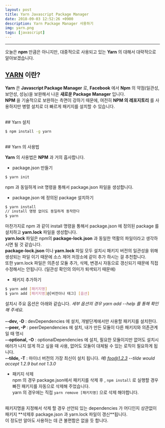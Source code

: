 ```yaml
---
layout: post
title: Yarn Javascript Package Manager
date: 2018-09-03 12:52:26 +0900
description: Yarn Package Manager 사용하기
img: yarn.png
tags: [javascript]
---
```

---

오늘은 **npm** 만큼은 아니지만, 대중적으로 사용되고 있는 **Yarn** 의 대해서 대략적으로 알아보겠습니다.

## [YARN]() 이란?

**Yarn** 은 **Javascript Package Manager** 로, **Facebook** 에서 **Npm** 의 약점(일관성, 보안성, 성능)을 보완해서 나온 **새로운 Package Manager** 입니다.<br/>
**NPM** 을 기술적으로 보완하는 측면이 강하기 때문에, 여전히 **NPM 의 레포지토리** 를 사용하지만 병렬 설치로 더 빠르게 패키지를 설치할 수 있습니다.

<br/>
## Yarn 설치

```bash
$ npm install -g yarn
```

<br/>
## Yarn 의 사용법

**Yarn** 의 사용법은 **NPM** 과 거의 흡사합니다.

- package.json 만들기
```bash
$ yarn init
```
npm 과 동일하게 init 명령을 통해서 package.json 파일을 생성합니다.

- package.json 에 정의된 package 설치하기
```bash
$ yarn install
// install 명령 없이도 동일하게 동작한다
$ yarn
```
마찬가지로 npm 과 같이 install 명령을 통해서 package.json 에 정의된 package 를 설치하고 **yarn.lock** 파일을 생성합니다.<br/>
**yarn.lock** 파일은 npm의 **package-lock.json** 과 동일한 역활의 파일이라고 생각하시면 될 것 같습니다.<br/>
**package-lock.json** 이나 **yarn.lock** 파일 모두 설치시 패키지 버전의 일관성을 위해 생성되는 파일 이기 때문에 소스 제어 저장소에 같이 추가 하시는 걸 추천합니다.<br/>
또한 yarn.lock 파일은 의존성 모듈 추가, 삭제, 변경시 자동으로 갱신되기 때문에 직접 수정해서는 안됩니다. (일관성 확인의 의미가 퇴색되기 때문에)
<br/>
- 패키지 추가하기
```bash
$ yarn add [패키지명]
$ yarn add [패키지명]@[버전이나 태그] [옵션]
```
설치시 주요 옵션은 아래와 같습니다. *세부 옵션의 경우 yarn add --help 를 통해 확인해 주세요.*<br/>
<br/>
**--dev, -D**      : devDependencies 에 설치, 개발단계에서만 사용할 패키지를 설치한다.<br/>
**--peer, -P**     : peerDependencies 에 설치, 내가 만든 모듈이 다른 패키지와 의존관계일 때 명시<br/>
**--optional, -O** : optionalDependencies 에 설치, 필요한 모듈이지만 없어도 설치시 에러가 나지 않게 하고 싶을 때 사용, 없어도 모듈이 대체될 수 있는 로직이 필요하게 됩니다.<br/>
**--tilde, -T** : 마이너 버전의 가장 최신이 설치 됩니다. *예) foo@1.2.3 --tilde would accept 1.2.9 but not 1.3.0*<br/>

- 패키지 삭제<br/>
npm 의 경우 package.json에서 패키지를 삭제 후 , `npm install` 로 실행할 경우 빠진 패키지를 자동으로 삭제해 주었습니다.<br/>
yarn 의 경우에는 직접 `yarn remove [패키지명]` 으로 삭제 해야합니다.<br/>
<br/>
패키지명을 지정해서 삭제 할 경우 선언되 있는 dependencies 가 어디인지 상관없이 패키지 **삭제후 package.json 과 yarn.lock 파일이 갱신**됩니다.

<br/>
이 정도만 알아도 사용하는 데 큰 불편함은 없을 듯 합니다.
